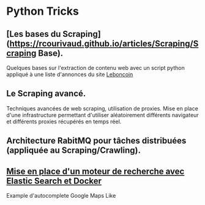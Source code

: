 # Python Tricks

## [Les bases du Scraping](https://rcourivaud.github.io/articles/Scraping/Scraping Base).

Quelques bases sur l'extraction de contenu web avec un script python appliqué à une liste d'annonces du site [Leboncoin](http://www.leboncoin.fr)

## Le Scraping avancé.

Techniques avancées de web scraping, utilisation de proxies.
Mise en place d'une infrastructure permettant d'utiliser aléatoirement différents navigateur et différents proxies récupérés en temps réel.

## Architecture RabitMQ pour tâches distribuées (appliquée au Scraping/Crawling).

## [Mise en place d'un moteur de recherche avec Elastic Search et Docker](https://rcourivaud.github.io/articles/ES_BANO/ES)

Example d'autocomplete Google Maps Like

